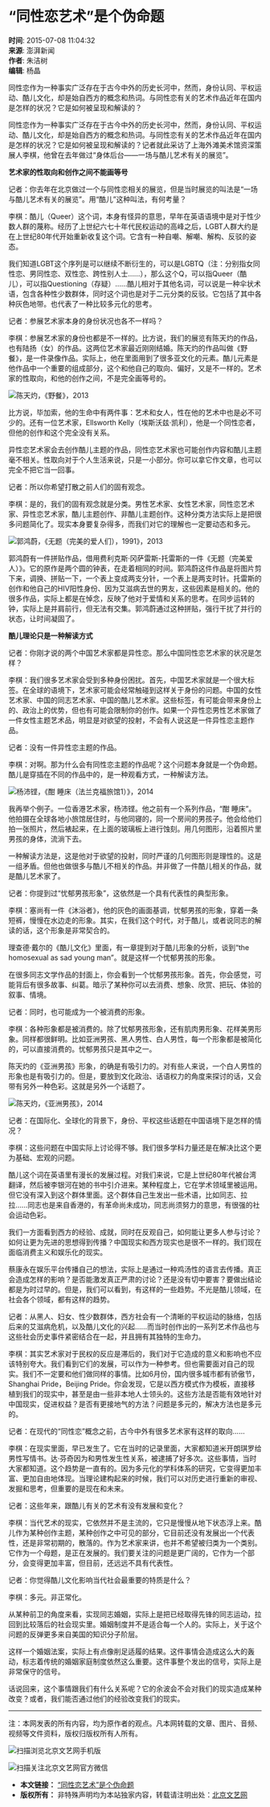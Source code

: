 # “同性恋艺术”是个伪命题

**时间**: 2015-07-08 11:04:32  
**来源**: 澎湃新闻  
**作者**: 朱洁树  
**编辑**: 杨晶  

同性恋作为一种事实广泛存在于古今中外的历史长河中，然而，身份认同、平权运动、酷儿文化，却是始自西方的概念和热词。与同性恋有关的艺术作品近年在国内是怎样的状况？它是如何被呈现和解读的？

同性恋作为一种事实广泛存在于古今中外的历史长河中，然而，身份认同、平权运动、酷儿文化，却是始自西方的概念和热词。与同性恋有关的艺术作品近年在国内是怎样的状况？它是如何被呈现和解读的？记者就此采访了上海外滩美术馆资深策展人李棋，他曾在去年做过“身体后台——一场与酷儿艺术有关的展览”。

**艺术家的性取向和创作之间不能画等号**

记者：你去年在北京做过一个与同性恋相关的展览，但是当时展览的叫法是“一场与酷儿艺术有关的展览”。用“酷儿”这种叫法，有何考量？

李棋：酷儿（Queer）这个词，本身有怪异的意思，早年在英语语境中是对于性少数人群的蔑称。经历了上世纪六七十年代民权运动的高峰之后，LGBT人群大约是在上世纪80年代开始重新收复这个词。它含有一种自嘲、解嘲、解构、反驳的姿态。

我们知道LGBT这个序列是可以继续不断衍生的，可以是LGBTQ（注：分别指女同性恋、男同性恋、双性恋、跨性别人士……），那么这个Q，可以指Queer（酷儿），可以指Questioning（存疑）……酷儿相对于其他名词，可以说是一种伞状术语，包含各种性少数群体，同时这个词也是对于二元分类的反驳。它包括了其中各种灰色地带。也代表了一种比较多元化的思考。

记者：参展艺术家本身的身份状况也各不一样吗？

李棋：参展艺术家的身份也都是不一样的。比方说，我们的展览有陈天灼的作品，也有陆扬（女）的作品。这两位艺术家最近刚刚结婚。陈天灼的作品叫做《野餐》，是一件录像作品。实际上，他在里面用到了很多亚文化的元素。酷儿元素是他作品中一个重要的组成部分，这个和他自己的取向、偏好，又是不一样的。艺术家的性取向，和他的创作之间，不是完全画等号的。

![陈天灼，《野餐》，2013](http://artsbjcn.oss-cn-shanghai.aliyuncs.com/uploadfile/2015/0708/20150708110759901.jpg)

比方说，毕加索，他的生命中有两件事：艺术和女人，性在他的艺术中也是必不可少的。还有一位艺术家，Ellsworth Kelly（埃斯沃兹·凯利），他是一个同性恋者，但他的创作和这个完全没有关系。

异性恋艺术家会去创作酷儿主题的作品，同性恋艺术家也可能创作内容和酷儿主题毫不相关。性取向对于个人生活来说，只是一小部分。你可以拿它作文章，也可以完全不把它当一回事。

记者：所以你希望打散之前人们的固有观念。

李棋：是的，我们的固有观念就是分类。男性艺术家、女性艺术家，同性恋艺术家、异性恋艺术家，酷儿主题创作、非酷儿主题创作。这种分类方法实际上是把很多问题简化了。现实本身要复杂得多，而我们对它的理解也一定要动态和多元。

![郭鸿蔚，《无题（完美的爱人们），1991》，2013](http://artsbjcn.oss-cn-shanghai.aliyuncs.com/uploadfile/2015/0708/20150708110815792.jpg)

郭鸿蔚有一件拼贴作品，借用费利克斯·冈萨雷斯-托雷斯的一件《无题（完美爱人）》。它的原作是两个圆的钟表，在走着相同的时间。郭鸿蔚这件作品是将图片剪下来，调换、拼贴一下，一个表上变成两支分针，一个表上是两支时针。托雷斯的创作和他自己的HIV阳性身份、因为艾滋病去世的男友，这些因素是相关的。他的很多作品，实际上都是在悼念，反映了他对于爱情和关系的思考。在同步运转的钟，实际上是并肩前行，但无法有交集。郭鸿蔚通过这种拼贴，强行干扰了并行的状态，让时间凝固了。

**酷儿理论只是一种解读方式**

记者：你刚才说的两个中国艺术家都是异性恋。那么中国同性恋艺术家的状况是怎样？

李棋：我们很多艺术家会受到多种身份困扰。首先，中国艺术家就是一个很大标签。在全球的语境下，艺术家可能会经常触碰到这样关于身份的问题。中国的女性艺术家、中国的同志艺术家、中国的酷儿艺术家。这些标签，有可能会带来身份上的、政治上的优势，但也有可能会限制你的创作。如果一个异性恋男性艺术家做了一件女性主题艺术品，明显是对欲望的投射，不会有人说这是一件异性恋主题作品。

记者：没有一件异性恋主题的作品。

李棋：对啊。那为什么会有同性恋主题的作品呢？这个问题本身就是一个伪命题。酷儿是穿插在不同的作品中的，是一种观看方式，一种解读方法。

![杨沛铿，《酣 睡床（法兰克福旅馆1）》，2014](http://artsbjcn.oss-cn-shanghai.aliyuncs.com/uploadfile/2015/0708/20150708110839539.jpg)

我再举个例子。一位香港艺术家，杨沛铿。他之前有一个系列作品，“酣 睡床”。他拍摄在全球各地小旅馆居住时，与他同寝的，同一个房间的男孩子。他会给他们拍一张照片，然后裱起来，在上面的玻璃板上进行蚀刻。用几何图形，沿着照片里男孩的身体，流淌下去。

一种解读方法是，这是他对于欲望的投射，同时严谨的几何图形则是理性的。这是一组矛盾。但他也做很多与酷儿不相关的作品。并非做了一件酷儿相关的作品，就是酷儿艺术家了。

记者：你提到过“忧郁男孩形象”，这依然是一个具有代表性的典型形象。

李棋：塞尚有一件《沐浴者》，他的灰色的画面基调，忧郁男孩的形象，穿着一条短裤，慢慢在水边走的形象。其实，在我们这个时代，对于酷儿，或者说同志的解读的话，这个形象是非常契合的。

理查德·戴尔的《酷儿文化》里面，有一章提到对于酷儿形象的分析，谈到“the homosexual as sad young man”。就是这样一个忧郁男孩的形象。

在很多同志文学作品的封面上，你会看到一个忧郁男孩形象。首先，你会感觉，可能背后有很多故事、纠葛。暗示了某种你可以去消费、想象、欣赏、把玩、体验的叙事、情境。

记者：同时，也可能成为一个被消费的形象。

李棋：各种形象都是被消费的。除了忧郁男孩形象，还有肌肉男形象、花样美男形象。同样都很鲜明。比如亚洲男孩、黑人男性、白人男性，每一个形象都是被简化的，可以直接消费的。忧郁男孩只是其中之一。

陈天灼的《亚洲男孩》形象，的确是有吸引力的。对有些人来说，一个白人男性的形象也是有吸引力的。但是，要放到文化政治、话语权力的角度来探讨的话，又会带有另外一种色彩。这就是另外一个话题了。

![陈天灼，《亚洲男孩》，2014](http://artsbjcn.oss-cn-shanghai.aliyuncs.com/uploadfile/2015/0708/20150708110912173.jpg)

记者：在国际化、全球化的背景下，身份、平权这些话题在中国语境下是怎样的情况？

李棋：这些问题在中国实际上讨论得不够。我们很多学科力量还是在解决比这个更为基础、宏观的问题。

酷儿这个词在英语里有漫长的发展过程。对我们来说，它是上世纪80年代被台湾翻译，然后被李银河在她的书中引介进来。某种程度上，它在学术领域里被运用。但它没有深入到这个群体里面。这个群体自己生发出一些术语，比如同志、拉拉……同志也是来自香港的，有革命尚未成功，同志尚须努力的意思，有很强的社会运动色彩。

我们一方面看到西方的经验、成就，同时在反观自己，如何能让更多人参与讨论？如何让更为先进的思想得到传播？中国现实和西方现实也是很不一样的。我们现在面临消费主义和娱乐化的现实。

蔡康永在娱乐平台传播自己的想法，实际上是通过一种鸡汤性的语言去传播。真正会造成怎样的影响？是否能激发真正严肃的讨论？还是没有切中要害？要做出结论都是为时过早的。但是，我们可以看到，有这样的一些趋势。不光是酷儿领域，在社会各个领域，都有这样的趋势。

记者：从黑人、妇女、性少数群体，西方社会有一个清晰的平权运动的脉络，包括后来的艾滋病危机，以及酷儿文化的兴起……而当时创作出的一系列艺术作品也与这些社会历史事件紧密结合在一起，并且拥有其独特的生命力。

李棋：其实艺术家对于民权的反应是滞后的，我们对于它造成的意义和影响也不应该特别夸大。我们看到它们的发展，可以作为一种参考。但也需要面对自己的现实。我们不一定要和他们做同样的事情。比如6月份，国内很多城市都有骄傲节，Shanghai Pride，Beijing Pride。你会发现，它是以西方模式作为模板，直接移植到我们的现实中，甚至是由一些非本地人士领头的。这些方法是否能有效地针对中国现实，促进权益？是否有更接地气的方法？问题是多元的，解决方法也是多元的。

记者：在现代的“同性恋”概念之前，古今中外有很多艺术家有这样的取向……

李棋：在现实里面，早已发生了。它在当时的记录里面，大家都知道米开朗琪罗给男性写情书。达·芬奇因为和男性发生性关系，被逮捕了好多次。这些事情，当时大家都知道。这个趋势是一直有的。因为多元化的学科体系的研究，它变得更加丰富、更加自由地体现。当理论建构起来的时候，我们可以对历史进行重新的审视、发掘和思考，但重要的是现在和未来。

记者：这些年来，跟酷儿有关的艺术有没有发展和变化？

李棋：当代艺术的现实，它依然并不是主流的，它只是慢慢从地下状态浮上来。酷儿作为某种创作主题，某种创作之中可见的部分，它目前还没有发展出一个代表性，还是非常初期的，散落的。作为艺术家来讲，也并不希望被归类为一个类别。它作为一个母题，是正在发展的。我们要关注的问题是更广阔的，它作为一个部分，会变得更加丰富，但目前，还远远不具有代表性。

记者：你觉得酷儿文化影响当代社会最重要的特质是什么？

李棋：多元。非正常化。

从某种前卫的角度来看，实现同志婚姻，实际上是把已经取得先锋的同志运动，拉回到比较落后的社会现实里。婚姻制度并不是适合每一个人的。实际上，关于这个问题的反弹更多来自美国的知识分子阶层。

这样一个婚姻法案，实际上有点像削足适履的结果。这件事情会造成这么大的轰动，标志着传统的婚姻家庭制度依然这么重要。这件事整个发出的信号，实际上是非常保守的信号。

话说回来，这个事情跟我们有什么关系呢？它的余波会不会对我们的现实造成某种改变？或者，我们能否通过他们的经验改变我们的现实。

---
注：本网发表的所有内容，均为原作者的观点。凡本网转载的文章、图片、音频、视频等文件资料，版权归版权所有人所有。

![扫描浏览北京文艺网手机版](https://artsbjcn.oss-cn-shanghai.aliyuncs.com/uploads/20221001/ef21a7ccf6c09a6ef3475221c88893dd.jpg)

![扫描关注北京文艺网官方微信](https://artsbjcn.oss-cn-shanghai.aliyuncs.com/uploads/20211120/3a78e8bf6322d5858446b9187e3312dd.jpg)

- **本文链接：** [“同性恋艺术”是个伪命题](https://artsbjcn.oss-cn-shanghai.aliyuncs.com/uploads/20230207/f0e1b333cd9679e6a76a86c445e32321.png)  
- **版权所有：** 非特殊声明均为本站独家内容，转载请注明出处：[北京文艺网](https://www.poetrybj.com/)